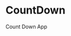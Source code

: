 # CountDown
 Count Down App
  
     
                      
                    
         
     
   
